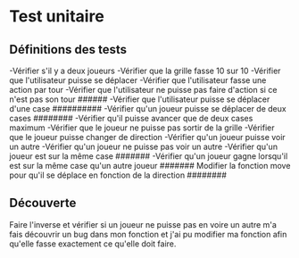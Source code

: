# Test unitaire

## Définitions des tests

-Vérifier s'il y a deux joueurs
-Vérifier que la grille fasse 10 sur 10
-Vérifier que l'utilisateur puisse se déplacer
-Vérifier que l'utilisateur fasse une action par tour
-Vérifier que l'utilisateur ne puisse pas faire d'action si ce n'est pas son tour ######
-Vérifier que l'utilisateur puisse se déplacer d'une case ##########
-Vérifier qu'un joueur puisse se déplacer de deux cases ########
-Vérifier qu'il puisse avancer que de deux cases maximum
-Vérifier que le joueur ne puisse pas sortir de la grille
-Vérifier que le joueur puisse changer de direction
-Vérifier qu'un joueur puisse voir un autre
-Vérifier qu'un joueur ne puisse pas voir un autre
-Vérifier qu'un joueur est sur la même case #######
-Vérifier qu'un joueur gagne lorsqu'il est sur la même case qu'un autre joueur #######
Modifier la fonction move pour qu'il se déplace en fonction de la direction ########


## Découverte

Faire l'inverse et vérifier si un joueur ne puisse pas en voire un autre m'a fais découvrir un bug dans mon fonction et j'ai pu modifier ma fonction afin qu'elle fasse exactement ce qu'elle doit faire.
